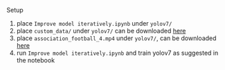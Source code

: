 Setup
1. place ```Improve model iteratively.ipynb``` under ```yolov7/``` 
2. place ```custom_data/``` under ```yolov7/```  can be downloaded [here](https://drive.google.com/file/d/18kkroOeHZJP544FXmB8dGcJFMg87DcWB/view?usp=share_link)
3. place ```association_football_4.mp4``` under ```yolov7/```, can be downloaded [here](https://drive.google.com/file/d/19scg1agNwHK8WgZL9Ewm7OhMn390t241/view?usp=share_link) 
4. run ```Improve model iteratively.ipynb``` and train yolov7 as suggested in the notebook